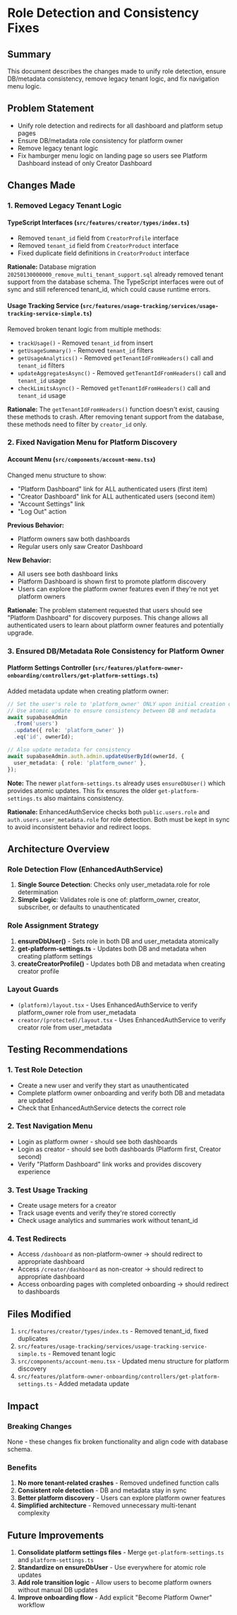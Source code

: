 # Role Detection and Consistency Fixes

## Summary
This document describes the changes made to unify role detection, ensure DB/metadata consistency, remove legacy tenant logic, and fix navigation menu logic.

## Problem Statement
- Unify role detection and redirects for all dashboard and platform setup pages
- Ensure DB/metadata role consistency for platform owner
- Remove legacy tenant logic
- Fix hamburger menu logic on landing page so users see Platform Dashboard instead of only Creator Dashboard

## Changes Made

### 1. Removed Legacy Tenant Logic

#### TypeScript Interfaces (`src/features/creator/types/index.ts`)
- Removed `tenant_id` field from `CreatorProfile` interface
- Removed `tenant_id` field from `CreatorProduct` interface
- Fixed duplicate field definitions in `CreatorProduct` interface

**Rationale:** Database migration `20250130000000_remove_multi_tenant_support.sql` already removed tenant support from the database schema. The TypeScript interfaces were out of sync and still referenced tenant_id, which could cause runtime errors.

#### Usage Tracking Service (`src/features/usage-tracking/services/usage-tracking-service-simple.ts`)
Removed broken tenant logic from multiple methods:
- `trackUsage()` - Removed `tenant_id` from insert
- `getUsageSummary()` - Removed `tenant_id` filters
- `getUsageAnalytics()` - Removed `getTenantIdFromHeaders()` call and `tenant_id` filters
- `updateAggregatesAsync()` - Removed `getTenantIdFromHeaders()` call and `tenant_id` usage
- `checkLimitsAsync()` - Removed `getTenantIdFromHeaders()` call and `tenant_id` usage

**Rationale:** The `getTenantIdFromHeaders()` function doesn't exist, causing these methods to crash. After removing tenant support from the database, these methods need to filter by `creator_id` only.

### 2. Fixed Navigation Menu for Platform Discovery

#### Account Menu (`src/components/account-menu.tsx`)
Changed menu structure to show:
- "Platform Dashboard" link for ALL authenticated users (first item)
- "Creator Dashboard" link for ALL authenticated users (second item)
- "Account Settings" link
- "Log Out" action

**Previous Behavior:**
- Platform owners saw both dashboards
- Regular users only saw Creator Dashboard

**New Behavior:**
- All users see both dashboard links
- Platform Dashboard is shown first to promote platform discovery
- Users can explore the platform owner features even if they're not yet platform owners

**Rationale:** The problem statement requested that users should see "Platform Dashboard" for discovery purposes. This change allows all authenticated users to learn about platform owner features and potentially upgrade.

### 3. Ensured DB/Metadata Role Consistency for Platform Owner

#### Platform Settings Controller (`src/features/platform-owner-onboarding/controllers/get-platform-settings.ts`)
Added metadata update when creating platform owner:

```typescript
// Set the user's role to 'platform_owner' ONLY upon initial creation of platform settings.
// Use atomic update to ensure consistency between DB and metadata
await supabaseAdmin
  .from('users')
  .update({ role: 'platform_owner' })
  .eq('id', ownerId);

// Also update metadata for consistency
await supabaseAdmin.auth.admin.updateUserById(ownerId, {
  user_metadata: { role: 'platform_owner' },
});
```

**Note:** The newer `platform-settings.ts` already uses `ensureDbUser()` which provides atomic updates. This fix ensures the older `get-platform-settings.ts` also maintains consistency.

**Rationale:** EnhancedAuthService checks both `public.users.role` and `auth.users.user_metadata.role` for role detection. Both must be kept in sync to avoid inconsistent behavior and redirect loops.

## Architecture Overview

### Role Detection Flow (EnhancedAuthService)
1. **Single Source Detection**: Checks only user_metadata.role for role determination
2. **Simple Logic**: Validates role is one of: platform_owner, creator, subscriber, or defaults to unauthenticated

### Role Assignment Strategy
1. **ensureDbUser()** - Sets role in both DB and user_metadata atomically
2. **get-platform-settings.ts** - Updates both DB and metadata when creating platform settings
3. **createCreatorProfile()** - Updates both DB and metadata when creating creator profile

### Layout Guards
- `(platform)/layout.tsx` - Uses EnhancedAuthService to verify platform_owner role from user_metadata
- `creator/(protected)/layout.tsx` - Uses EnhancedAuthService to verify creator role from user_metadata

## Testing Recommendations

### 1. Test Role Detection
- Create a new user and verify they start as unauthenticated
- Complete platform owner onboarding and verify both DB and metadata are updated
- Check that EnhancedAuthService detects the correct role

### 2. Test Navigation Menu
- Login as platform owner - should see both dashboards
- Login as creator - should see both dashboards (Platform first, Creator second)
- Verify "Platform Dashboard" link works and provides discovery experience

### 3. Test Usage Tracking
- Create usage meters for a creator
- Track usage events and verify they're stored correctly
- Check usage analytics and summaries work without tenant_id

### 4. Test Redirects
- Access `/dashboard` as non-platform-owner → should redirect to appropriate dashboard
- Access `/creator/dashboard` as non-creator → should redirect to appropriate dashboard
- Access onboarding pages with completed onboarding → should redirect to dashboards

## Files Modified

1. `src/features/creator/types/index.ts` - Removed tenant_id, fixed duplicates
2. `src/features/usage-tracking/services/usage-tracking-service-simple.ts` - Removed tenant logic
3. `src/components/account-menu.tsx` - Updated menu structure for platform discovery
4. `src/features/platform-owner-onboarding/controllers/get-platform-settings.ts` - Added metadata update

## Impact

### Breaking Changes
None - these changes fix broken functionality and align code with database schema.

### Benefits
1. **No more tenant-related crashes** - Removed undefined function calls
2. **Consistent role detection** - DB and metadata stay in sync
3. **Better platform discovery** - Users can explore platform owner features
4. **Simplified architecture** - Removed unnecessary multi-tenant complexity

## Future Improvements

1. **Consolidate platform settings files** - Merge `get-platform-settings.ts` and `platform-settings.ts`
2. **Standardize on ensureDbUser** - Use everywhere for atomic role updates
3. **Add role transition logic** - Allow users to become platform owners without manual DB updates
4. **Improve onboarding flow** - Add explicit "Become Platform Owner" workflow
